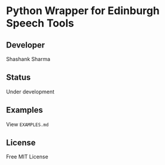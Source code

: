 # Python Wrapper for Edinburgh Speech Tools

## Developer

Shashank Sharma

## Status

Under development

## Examples

View `EXAMPLES.md`

## License

Free MIT License
